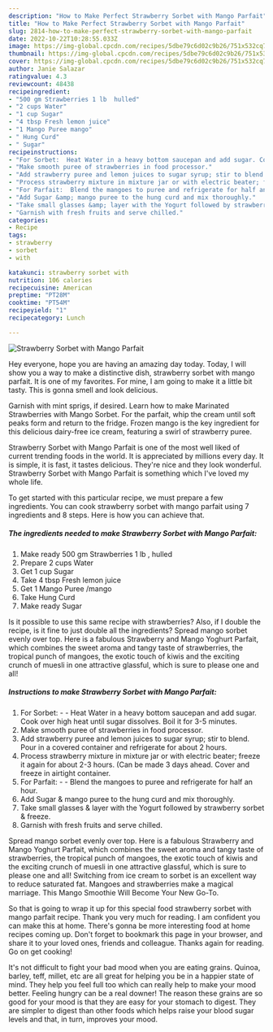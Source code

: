 ```yaml
---
description: "How to Make Perfect Strawberry Sorbet with Mango Parfait"
title: "How to Make Perfect Strawberry Sorbet with Mango Parfait"
slug: 2814-how-to-make-perfect-strawberry-sorbet-with-mango-parfait
date: 2022-10-22T10:28:55.033Z
image: https://img-global.cpcdn.com/recipes/5dbe79c6d02c9b26/751x532cq70/strawberry-sorbet-with-mango-parfait-recipe-main-photo.jpg
thumbnail: https://img-global.cpcdn.com/recipes/5dbe79c6d02c9b26/751x532cq70/strawberry-sorbet-with-mango-parfait-recipe-main-photo.jpg
cover: https://img-global.cpcdn.com/recipes/5dbe79c6d02c9b26/751x532cq70/strawberry-sorbet-with-mango-parfait-recipe-main-photo.jpg
author: Janie Salazar
ratingvalue: 4.3
reviewcount: 48438
recipeingredient:
- "500 gm Strawberries 1 lb  hulled"
- "2 cups Water"
- "1 cup Sugar"
- "4 tbsp Fresh lemon juice"
- "1 Mango Puree mango"
- " Hung Curd"
- " Sugar"
recipeinstructions:
- "For Sorbet:  Heat Water in a heavy bottom saucepan and add sugar. Cook over high heat until sugar dissolves. Boil it for 3-5 minutes."
- "Make smooth puree of strawberries in food processor."
- "Add strawberry puree and lemon juices to sugar syrup; stir to blend. Pour in a covered container and refrigerate for about 2 hours."
- "Process strawberry mixture in mixture jar or with electric beater; freeze it again for about 2-3 hours. (Can be made 3 days ahead. Cover and freeze in airtight container."
- "For Parfait:  Blend the mangoes to puree and refrigerate for half an hour."
- "Add Sugar &amp; mango puree to the hung curd and mix thoroughly."
- "Take small glasses &amp; layer with the Yogurt followed by strawberry sorbet &amp; freeze."
- "Garnish with fresh fruits and serve chilled."
categories:
- Recipe
tags:
- strawberry
- sorbet
- with

katakunci: strawberry sorbet with 
nutrition: 106 calories
recipecuisine: American
preptime: "PT28M"
cooktime: "PT54M"
recipeyield: "1"
recipecategory: Lunch

---
```



![Strawberry Sorbet with Mango Parfait](https://img-global.cpcdn.com/recipes/5dbe79c6d02c9b26/751x532cq70/strawberry-sorbet-with-mango-parfait-recipe-main-photo.jpg)

Hey everyone, hope you are having an amazing day today. Today, I will show you a way to make a distinctive dish, strawberry sorbet with mango parfait. It is one of my favorites. For mine, I am going to make it a little bit tasty. This is gonna smell and look delicious.

Garnish with mint sprigs, if desired. Learn how to make Marinated Strawberries with Mango Sorbet. For the parfait, whip the cream until soft peaks form and return to the fridge. Frozen mango is the key ingredient for this delicious dairy-free ice cream, featuring a swirl of strawberry puree.

Strawberry Sorbet with Mango Parfait is one of the most well liked of current trending foods in the world. It is appreciated by millions every day. It is simple, it is fast, it tastes delicious. They're nice and they look wonderful. Strawberry Sorbet with Mango Parfait is something which I've loved my whole life.


To get started with this particular recipe, we must prepare a few ingredients. You can cook strawberry sorbet with mango parfait using 7 ingredients and 8 steps. Here is how you can achieve that.

<!--inarticleads1-->

##### The ingredients needed to make Strawberry Sorbet with Mango Parfait:

1. Make ready 500 gm Strawberries 1 lb , hulled
1. Prepare 2 cups Water
1. Get 1 cup Sugar
1. Take 4 tbsp Fresh lemon juice
1. Get 1 Mango Puree /mango
1. Take  Hung Curd
1. Make ready  Sugar


Is it possible to use this same recipe with strawberries? Also, if I double the recipe, is it fine to just double all the ingredients? Spread mango sorbet evenly over top. Here is a fabulous Strawberry and Mango Yoghurt Parfait, which combines the sweet aroma and tangy taste of strawberries, the tropical punch of mangoes, the exotic touch of kiwis and the exciting crunch of muesli in one attractive glassful, which is sure to please one and all! 

<!--inarticleads2-->

##### Instructions to make Strawberry Sorbet with Mango Parfait:

1. For Sorbet: -  - Heat Water in a heavy bottom saucepan and add sugar. Cook over high heat until sugar dissolves. Boil it for 3-5 minutes.
1. Make smooth puree of strawberries in food processor.
1. Add strawberry puree and lemon juices to sugar syrup; stir to blend. Pour in a covered container and refrigerate for about 2 hours.
1. Process strawberry mixture in mixture jar or with electric beater; freeze it again for about 2-3 hours. (Can be made 3 days ahead. Cover and freeze in airtight container.
1. For Parfait: -  - Blend the mangoes to puree and refrigerate for half an hour.
1. Add Sugar &amp; mango puree to the hung curd and mix thoroughly.
1. Take small glasses &amp; layer with the Yogurt followed by strawberry sorbet &amp; freeze.
1. Garnish with fresh fruits and serve chilled.


Spread mango sorbet evenly over top. Here is a fabulous Strawberry and Mango Yoghurt Parfait, which combines the sweet aroma and tangy taste of strawberries, the tropical punch of mangoes, the exotic touch of kiwis and the exciting crunch of muesli in one attractive glassful, which is sure to please one and all! Switching from ice cream to sorbet is an excellent way to reduce saturated fat. Mangoes and strawberries make a magical marriage. This Mango Smoothie Will Become Your New Go-To. 

So that is going to wrap it up for this special food strawberry sorbet with mango parfait recipe. Thank you very much for reading. I am confident you can make this at home. There's gonna be more interesting food at home recipes coming up. Don't forget to bookmark this page in your browser, and share it to your loved ones, friends and colleague. Thanks again for reading. Go on get cooking!

It's not difficult to fight your bad mood when you are eating grains. Quinoa, barley, teff, millet, etc are all great for helping you be in a happier state of mind. They help you feel full too which can really help to make your mood better. Feeling hungry can be a real downer! The reason these grains are so good for your mood is that they are easy for your stomach to digest. They are simpler to digest than other foods which helps raise your blood sugar levels and that, in turn, improves your mood.
